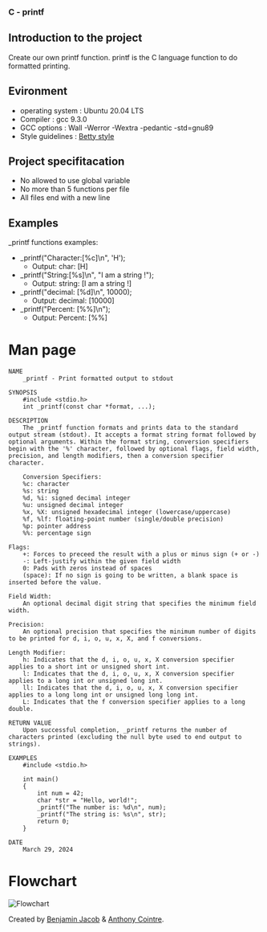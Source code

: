 ### C - printf

## Introduction to the project
Create our own printf function. printf is the C language function to do formatted printing.

## Evironment
- operating system : Ubuntu 20.04 LTS
- Compiler : gcc 9.3.0
- GCC options : Wall -Werror -Wextra -pedantic -std=gnu89
- Style guidelines : [Betty style](https://github.com/holbertonschool/Betty/wiki)

## Project specifitacation
- No allowed to use global variable
- No more than 5 functions per file
- All files end with a new line

## Examples
_printf functions examples:

- _printf("Character:[%c]\n", 'H');
  + Output: char: [H]
- _printf("String:[%s]\n", "I am a string !");
  + Output: string: [I am a string !]
- _printf("decimal: [%d]\n", 10000);
  + Output: decimal: [10000]
- _printf("Percent: [%%]\n");
  + Output: Percent: [%%]

# Man page
```
NAME
	_printf - Print formatted output to stdout

SYNOPSIS
	#include <stdio.h>
	int _printf(const char *format, ...);

DESCRIPTION
	The _printf function formats and prints data to the standard output stream (stdout). It accepts a format string format followed by optional arguments. Within the format string, conversion specifiers begin with the '%' character, followed by optional flags, field width, precision, and length modifiers, then a conversion specifier character.

	Conversion Specifiers:
	%c: character
	%s: string
	%d, %i: signed decimal integer
	%u: unsigned decimal integer
	%x, %X: unsigned hexadecimal integer (lowercase/uppercase)
	%f, %lf: floating-point number (single/double precision)
	%p: pointer address
	%%: percentage sign

Flags:
	+: Forces to preceed the result with a plus or minus sign (+ or -)
	-: Left-justify within the given field width
	0: Pads with zeros instead of spaces
	(space): If no sign is going to be written, a blank space is inserted before the value.

Field Width:
	An optional decimal digit string that specifies the minimum field width.

Precision:
	An optional precision that specifies the minimum number of digits to be printed for d, i, o, u, x, X, and f conversions.

Length Modifier:
	h: Indicates that the d, i, o, u, x, X conversion specifier applies to a short int or unsigned short int.
	l: Indicates that the d, i, o, u, x, X conversion specifier applies to a long int or unsigned long int.
	ll: Indicates that the d, i, o, u, x, X conversion specifier applies to a long long int or unsigned long long int.
	L: Indicates that the f conversion specifier applies to a long double.

RETURN VALUE
	Upon successful completion, _printf returns the number of characters printed (excluding the null byte used to end output to strings).

EXAMPLES
	#include <stdio.h>

	int main()
    {
		int num = 42;
		char *str = "Hello, world!";
		_printf("The number is: %d\n", num);
		_printf("The string is: %s\n", str);
		return 0;
	}

DATE
	March 29, 2024

```

# Flowchart
![Flowchart](https://github.com/gofastpanam/holbertonschool-printf/blob/main/printf_flowchart.png)

Created by [Benjamin Jacob](https://github.com/gofastpanam/) & [Anthony Cointre](https://github.com/AnthonyCointre/).

